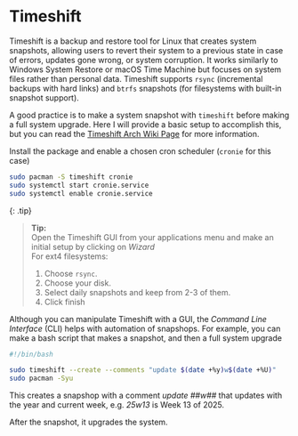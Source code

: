 # Timeshift

Timeshift is a backup and restore tool for Linux that creates system snapshots, allowing users to revert their system to a previous state in case of errors, updates gone wrong, or system corruption. It works similarly to Windows System Restore or macOS Time Machine but focuses on system files rather than personal data. Timeshift supports `rsync` (incremental backups with hard links) and `btrfs` snapshots (for filesystems with built-in snapshot support).

A good practice is to make a system snapshot with `timeshift` before making a full system upgrade. Here I will provide a basic setup to accomplish this, but you can read the [Timeshift Arch Wiki Page](https://wiki.archlinux.org/title/Timeshift) for more information.

Install the package and enable a chosen cron scheduler (`cronie` for this case)
```bash
sudo pacman -S timeshift cronie
sudo systemctl start cronie.service
sudo systemctl enable cronie.service
```

{: .tip}
> __Tip:__   
> Open the Timeshift GUI from your applications menu and make an initial setup by clicking on _Wizard_\
> For ext4 filesystems:
> 1. Choose `rsync`.
> 2. Choose your disk.
> 3. Select daily snapshots and keep from 2-3 of them.
> 4. Click finish

Although you can manipulate Timeshift with a GUI, the _Command Line Interface_ (CLI) helps with automation of snapshops. For example, you can make a bash script that makes a snapshot, and then a full system upgrade
```bash
#!/bin/bash

sudo timeshift --create --comments "update $(date +%y)w$(date +%U)"
sudo pacman -Syu
```

This creates a snapshop with a comment _update ##w##_ that updates with the year and current week, e.g. _25w13_ is Week 13 of 2025.

After the snapshot, it upgrades the system.


